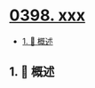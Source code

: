 # [0398. xxx](https://github.com/Tdahuyou/TNotes.leetcode/tree/main/notes/0398.%20xxx)

<!-- region:toc -->

- [1. 📝 概述](#1--概述)

<!-- endregion:toc -->

## 1. 📝 概述
